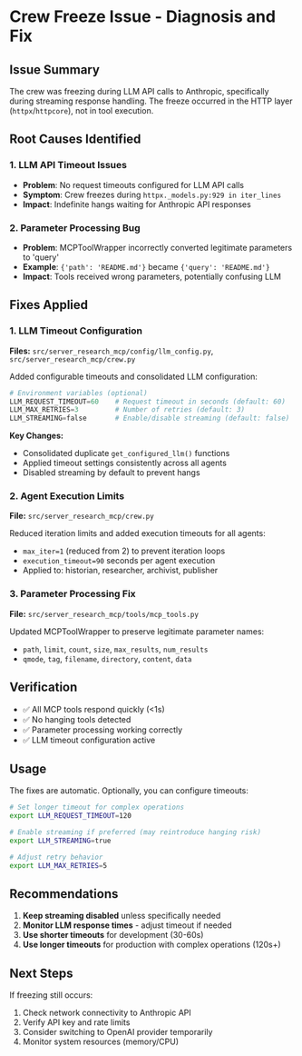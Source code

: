 # Crew Freeze Issue - Diagnosis and Fix

## Issue Summary
The crew was freezing during LLM API calls to Anthropic, specifically during streaming response handling. The freeze occurred in the HTTP layer (`httpx`/`httpcore`), not in tool execution.

## Root Causes Identified

### 1. LLM API Timeout Issues
- **Problem**: No request timeouts configured for LLM API calls
- **Symptom**: Crew freezes during `httpx._models.py:929 in iter_lines`
- **Impact**: Indefinite hangs waiting for Anthropic API responses

### 2. Parameter Processing Bug  
- **Problem**: MCPToolWrapper incorrectly converted legitimate parameters to 'query'
- **Example**: `{'path': 'README.md'}` became `{'query': 'README.md'}`
- **Impact**: Tools received wrong parameters, potentially confusing LLM

## Fixes Applied

### 1. LLM Timeout Configuration
**Files:** `src/server_research_mcp/config/llm_config.py`, `src/server_research_mcp/crew.py`

Added configurable timeouts and consolidated LLM configuration:

```python
# Environment variables (optional)
LLM_REQUEST_TIMEOUT=60    # Request timeout in seconds (default: 60)
LLM_MAX_RETRIES=3         # Number of retries (default: 3)
LLM_STREAMING=false       # Enable/disable streaming (default: false)
```

**Key Changes:**
- Consolidated duplicate `get_configured_llm()` functions
- Applied timeout settings consistently across all agents
- Disabled streaming by default to prevent hangs

### 2. Agent Execution Limits
**File:** `src/server_research_mcp/crew.py`

Reduced iteration limits and added execution timeouts for all agents:
- `max_iter=1` (reduced from 2) to prevent iteration loops
- `execution_timeout=90` seconds per agent execution
- Applied to: historian, researcher, archivist, publisher

### 3. Parameter Processing Fix
**File:** `src/server_research_mcp/tools/mcp_tools.py`

Updated MCPToolWrapper to preserve legitimate parameter names:
- `path`, `limit`, `count`, `size`, `max_results`, `num_results`
- `qmode`, `tag`, `filename`, `directory`, `content`, `data`

## Verification
- ✅ All MCP tools respond quickly (<1s)
- ✅ No hanging tools detected
- ✅ Parameter processing working correctly
- ✅ LLM timeout configuration active

## Usage
The fixes are automatic. Optionally, you can configure timeouts:

```bash
# Set longer timeout for complex operations
export LLM_REQUEST_TIMEOUT=120

# Enable streaming if preferred (may reintroduce hanging risk)
export LLM_STREAMING=true

# Adjust retry behavior
export LLM_MAX_RETRIES=5
```

## Recommendations
1. **Keep streaming disabled** unless specifically needed
2. **Monitor LLM response times** - adjust timeout if needed
3. **Use shorter timeouts** for development (30-60s)
4. **Use longer timeouts** for production with complex operations (120s+)

## Next Steps
If freezing still occurs:
1. Check network connectivity to Anthropic API
2. Verify API key and rate limits
3. Consider switching to OpenAI provider temporarily
4. Monitor system resources (memory/CPU) 
